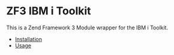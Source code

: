 # ZF3 IBM i Toolkit
This is a Zend Framework 3 Module wrapper for the IBM i Toolkit. 

* [Installation](/docs/INSTALLATION.md)
* [Usage](/docs/USAGE.md)

